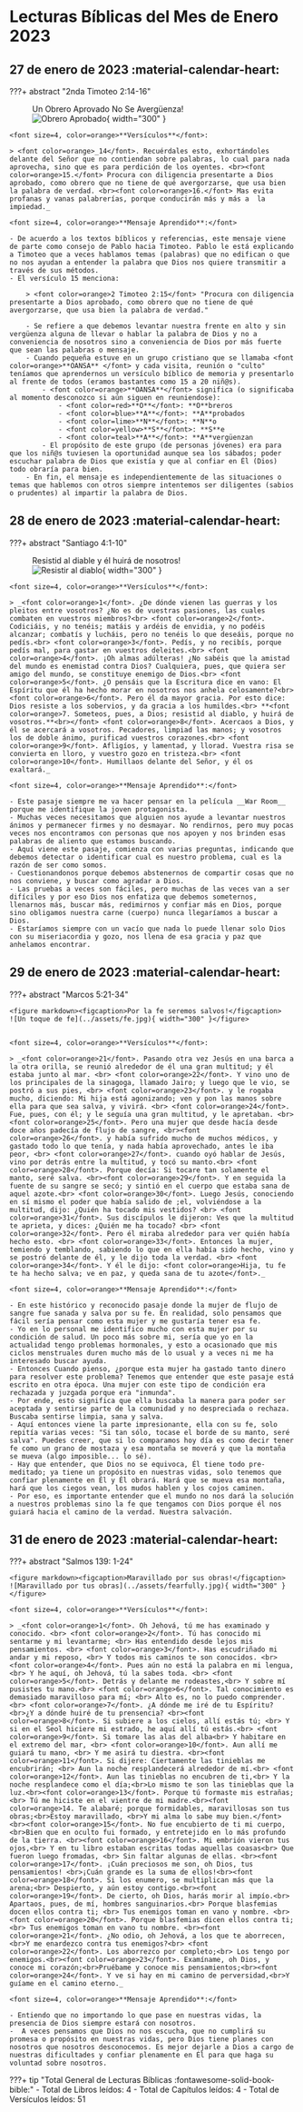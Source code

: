 # **Lecturas Bíblicas del Mes de Enero 2023**

## 27 de enero de 2023 :material-calendar-heart:

???+ abstract "2nda Timoteo 2:14-16"
    <figure markdown><figcaption>Un Obrero Aprovado No Se Avergüenza!</figcaption>
    ![Obrero Aprobado](../assets/obrero.jpg){ width="300" }</figure>

    <font size=4, color=orange>**Versículos**</font>:

    > <font color=orange>_14</font>. Recuérdales esto, exhortándoles delante del Señor que no contiendan sobre palabras, lo cual para nada aprovecha, sino que es para perdición de los oyentes. <br><font color=orange>15.</font> Procura con diligencia presentarte a Dios aprobado, como obrero que no tiene de qué avergorzarse, que usa bien la palabra de verdad. <br><font color=orange>16.</font> Mas evita profanas y vanas palabrerías, porque conducirán más y más a  la impiedad._
    
    <font size=4, color=orange>**Mensaje Aprendido**:</font>

    - De acuerdo a los textos bíblicos y referencias, este mensaje viene de parte como consejo de Pablo hacia Timoteo. Pablo le está explicando a Timoteo que a veces hablamos temas (palabras) que no edifican o que no nos ayudan a entender la palabra que Dios nos quiere transmitir a través de sus métodos. 
    - El versículo 15 menciona:
        
        > <font color=orange>2 Timoteo 2:15</font> "Procura con diligencia presentarte a Dios aprobado, como obrero que no tiene de qué avergorzarse, que usa bien la palabra de verdad."
        
        - Se refiere a que debemos levantar nuestra frente en alto y sin vergüenza alguna de llevar o hablar la palabra de Dios y no a conveniencia de nosotros sino a conveniencia de Dios por más fuerte que sean las palabras o mensaje.
        - Cuando pequeña estuve en un grupo cristiano que se llamaba <font color=orange>**OANSA** </font> y cada visita, reunión o "culto" teníamos que aprendernos un versículo bíblico de memoria y presentarlo al frente de todos (eramos bastantes como 15 a 20 niñ@s). 
            - <font color=orange>**OANSA**</font> significa (o significaba al momento desconozco si aún siguen en reuniendose):
                - <font color=red>**O**</font>: **O**breros
                - <font color=blue>**A**</font>: **A**probados
                - <font color=lime>**N**</font>: **N**o
                - <font color=yellow>**S**</font>: **S**e
                - <font color=teal>**A**</font>: **A**vergüenzan
            - El propósito de este grupo (de personas jóvenes) era para que los niñ@s tuviesen la oportunidad aunque sea los sábados; poder escuchar palabra de Dios que existía y que al confiar en Él (Dios) todo obraría para bien. 
        - En fin, el mensaje es independientemente de las situaciones o temas que hablemos con otros siempre intentemos ser diligentes (sabios o prudentes) al impartir la palabra de Dios.

## 28 de enero de 2023 :material-calendar-heart:

???+ abstract "Santiago 4:1-10"
    <figure markdown><figcaption>Resistid al diable y él huirá de nosotros!</figcaption>
    ![Resistir al diablo](../assets/resistir.jpg){ width="300" }</figure>

    
    <font size=4, color=orange>**Versículos**</font>:

    > _<font color=orange>1</font>. ¿De dónde vienen las guerras y los pleitos entre vosotros? ¿No es de vuestras pasiones, las cuales combaten en vuestros miembros?<br> <font color=orange>2</font>. Codiciáis, y no tenéis; matáis y ardéis de envidia, y no podéis alcanzar; combatís y lucháis, pero no tenéis lo que deseáis, porque no pedís.<br> <font color=orange>3</font>. Pedís, y no recibís, porque pedís mal, para gastar en vuestros deleites.<br> <font color=orange>4</font>. ¡Oh almas adúlteras! ¿No sabéis que la amistad del mundo es enemistad contra Dios? Cualquiera, pues, que quiera ser amigo del mundo, se constituye enemigo de Dios.<br> <font color=orange>5</font>. ¿O pensáis que la Escritura dice en vano: El Espíritu que él ha hecho morar en nosotros nos anhela celosamente?<br> <font color=orange>6</font>. Pero él da mayor gracia. Por esto dice: Dios resiste a los sobervios, y da gracia a los humildes.<br> **<font color=orange>7. Someteos, pues, a Dios; resistid al diablo, y huirá de vosotros.**<br></font> <font color=orange>8</font>. Acercaos a Dios, y él se acercará a vosotros. Pecadores, limpiad las manos; y vosotros los de doble ánimo, purificad vuestros corazones.<br> <font color=orange>9</font>. Afligíos, y lamentad, y llorad. Vuestra risa se convierta en lloro, y vuestro gozo en tristeza.<br> <font color=orange>10</font>. Humillaos delante del Señor, y él os exaltará._

    <font size=4, color=orange>**Mensaje Aprendido**:</font>

    - Este pasaje siempre me va hacer pensar en la película __War Room__ porque me identifique la joven protagonista. 
    - Muchas veces necesitamos que alguien nos ayude a levantar nuestros ánimos y permanecer firmes y no desmayar. No rendirnos, pero muy pocas veces nos encontramos con personas que nos apoyen y nos brinden esas palabras de aliento que estamos buscando.
    - Aquí viene este pasaje, comienza con varias preguntas, indicando que debemos detectar o identificar cual es nuestro problema, cual es la razón de ser como somos. 
    - Cuestionandonos porque debemos abstenernos de compartir cosas que no nos conviene, y buscar como agradar a Dios. 
    - Las pruebas a veces son fáciles, pero muchas de las veces van a ser difíciles y por eso Dios nos enfatiza que debemos someternos, llenarnos más, buscar más, redimirnos y confiar más en Dios, porque sino obligamos nuestra carne (cuerpo) nunca llegaríamos a buscar a Dios. 
    - Estaríamos siempre con un vacío que nada lo puede llenar solo Dios con su miseriacordia y gozo, nos llena de esa gracia y paz que anhelamos encontrar.
        

## 29 de enero de 2023 :material-calendar-heart:

???+ abstract "Marcos 5:21-34"
    
    <figure markdown><figcaption>Por la fe seremos salvos!</figcaption>
    ![Un toque de fe](../assets/fe.jpg){ width="300" }</figure>


    <font size=4, color=orange>**Versículos**</font>:

    > _<font color=orange>21</font>. Pasando otra vez Jesús en una barca a la otra orilla, se reunió alrededor de él una gran multitud; y él estaba junto al mar. <br> <font color=orange>22</font>. Y vino uno de los principales de la sinagoga, llamado Jairo; y luego que le vio, se postró a sus pies, <br> <font color=orange>23</font>. y le rogaba mucho, diciendo: Mi hija está agonizando; ven y pon las manos sobre ella para que sea salva, y vivirá. <br> <font color=orange>24</font>. Fue, pues, con él; y le seguía una gran multitud, y le apretaban. <br> <font color=orange>25</font>. Pero una mujer que desde hacía desde doce años padecía de flujo de sangre, <br><font color=orange>26</font>. y había sufrido mucho de muchos médicos, y gastado todo lo que tenía, y nada había aprovechado, antes le iba peor, <br> <font color=orange>27</font>. cuando oyó hablar de Jesús, vino por detrás entre la multitud, y tocó su manto.<br> <font color=orange>28</font>. Porque decía: Si tocare tan solamente el manto, seré salva. <br><font color=orange>29</font>. Y en seguida la fuente de su sangre se secó; y sintió en el cuerpo que estaba sana de aquel azote.<br> <font color=orange>30</font>. Luego Jesús, conociendo en sí mismo el poder que había salido de ;el, volviéndose a la multitud, dijo: ¿Quién ha tocado mis vestidos? <br> <font color=orange>31</font>. Sus discípulos le dijeron: Ves que la multitud te aprieta, y dices: ¿Quién me ha tocado? <br> <font color=orange>32</font>. Pero él miraba alrededor para ver quién había hecho esto. <br> <font color=orange>33</font>. Entonces la mujer, temiendo y temblando, sabiendo lo que en ella había sido hecho, vino y se postró delante de él, y le dijo toda la verdad. <br> <font color=orange>34</font>. Y él le dijo: <font color=orange>Hija, tu fe te ha hecho salva; ve en paz, y queda sana de tu azote</font>._

    <font size=4, color=orange>**Mensaje Aprendido**:</font>

    - En este histórico y reconocido pasaje donde la mujer de flujo de sangre fue sanada y salva por su fe. En realidad, solo pensamos que fácil sería pensar como esta mujer y me gustaría tener esa fe. 
    - Yo en lo personal me identifico mucho con esta mujer por su condición de salud. Un poco más sobre mi, sería que yo en la actualidad tengo problemas hormonales, y esto a ocasionado que mis ciclos menstruales duren mucho más de lo usual y a veces ni me ha interesado buscar ayuda.
    - Entonces Cuando pienso, ¿porque esta mujer ha gastado tanto dinero para resolver este problema? Tenemos que entender que este pasaje está escrito en otra época. Una mujer con este tipo de condición era rechazada y juzgada porque era "inmunda".
    - Por ende, esto significa que ella buscaba la manera para poder ser aceptada y sentirse parte de la comunidad y no despreciada o rechaza. Buscaba sentirse limpia, sana y salva. 
    - Aquí entonces viene la parte impresionante, ella con su fe, solo repitía varias veces: "Si tan sólo, tocase el borde de su manto, seré salva". Puedes creer, que si lo comparamos hoy día es como decir tener fe como un grano de mostaza y esa montaña se moverá y que la montaña se mueva (algo imposible... lo sé).
    - Hay que entender, que Dios no se equivoca, Él tiene todo pre-meditado; ya tiene un propósito en nuestras vidas, solo tenemos que confiar plenamente en Él y Él obrará. Hará que se mueva esa montaña, hará que los ciegos vean, los mudos hablen y los cojos caminen. 
    - Por eso, es importante entender que el mundo no nos dará la solución a nuestros problemas sino la fe que tengamos con Dios porque él nos guiará hacia el camino de la verdad. Nuestra salvación.



## 31 de enero de 2023 :material-calendar-heart:

???+ abstract "Salmos 139: 1-24"

    <figure markdown><figcaption>Maravillado por sus obras!</figcaption>
    ![Maravillado por tus obras](../assets/fearfully.jpg){ width="300" }</figure>

    <font size=4, color=orange>**Versículos**</font>:

    > _<font color=orange>1</font>. Oh Jehová, tú me has examinado y conocido. <br> <font color=orange>2</font>. Tú has conocido mi sentarme y mi levantarme; <br> Has entendido desde lejos mis pensamientos. <br> <font color=orange>3</font>. Has escudriñado mi andar y mi reposo, <br> Y todos mis caminos te son conocidos. <br> <font color=orange>4</font>. Pues aún no está la palabra en mi lengua, <br> Y he aquí, oh Jehová, tú la sabes toda. <br> <font color=orange>5</font>. Detrás y delante me rodeastes,<br> Y sobre mí pusistes tu mano.<br> <font color=orange>6</font>. Tal conocimiento es demasiado maravilloso para mí; <br> Alto es, no lo puedo comprender. <br> <font color=orange>7</font>. ¿A dónde me iré de tu Espíritu?<br>¿Y a dónde huiré de tu prensencia? <br><font color=orange>8</font>. Si subiere a los cielos, allí estás tú; <br> Y si en el Seol hiciere mi estrado, he aquí allí tú estás.<br> <font color=orange>9</font>. Si tomare las alas del alba<br> Y habitare en el extremo del mar, <br> <font color=orange>10</font>. Aun allí me guiará tu mano, <br> Y me asirá tu diestra. <br><font color=orange>11</font>. Si dijere: Ciertamente las tinieblas me encubrirán; <br> Aun la noche resplandecerá alrededor de mí.<br> <font color=orange>12</font>. Aun las tinieblas no encubren de ti,<br> Y la noche resplandece como el día;<br>Lo mismo te son las tinieblas que la luz.<br><font color=orange>13</font>. Porque tú formaste mis estrañas;<br> Tú me hiciste en el vientre de mi madre.<br><font color=orange>14. Te alabaré; porque formidables, maravillosas son tus obras;<br>Estoy maravillado, <br>Y mi alma lo sabe muy bien.</font> <br><font color=orange>15</font>. No fue encubierto de ti mi cuerpo,<br>Bien que en oculto fui formado, y entretejido en lo más profundo de la tierra. <br><font color=orange>16</font>. Mi embrión vieron tus ojos,<br> Y en tu libro estaban escritas todas aquellas coasas<br> Que fueron luego fromadas, <br> Sin faltar algunas de ellas. <br><font color=orange>17</font>. ¡Cuán preciosos me son, oh Dios, tus pensamientos! <br>¡Cuán grande es la suma de ellos!<br><font color=orange>18</font>. Si los enumero, se multiplican más que la arena;<br> Despierto, y aún estoy contigo.<br><font color=orange>19</font>. De cierto, oh Dios, harás morir al impío.<br> Apartaos, pues, de mí, hombres sanguinarios.<br> Porque blasfemias docen ellos contra ti; <br> Tus enemigos toman en vano y nombre. <br><font color=orange>20</font>. Porque blasfemias dicen ellos contra ti; <br> Tus enemigos toman en vano tu nombre. <br><font color=orange>21</font>. ¿No odio, oh Jehová, a los que te aborrecen, <br>Y me enardezco contra tus enemigos?<br> <font color=orange>22</font>. Los aborrezco por completo;<br> Los tengo por enemigos.<br><font color=orange>23</font>. Examíname, oh Dios, y conoce mi corazón;<br>Pruébame y conoce mis pensamientos;<br><font color=orange>24</font>. Y ve si hay en mi camino de perversidad,<br>Y guíame en el camino eterno._
     
    <font size=4, color=orange>**Mensaje Aprendido**:</font>
    
    - Entiendo que no importando lo que pase en nuestras vidas, la presencia de Dios siempre estará con nosotros. 
    -  A veces pensamos que Dios no nos escucha, que no cumplirá su promesa o propósito en nuestras vidas, pero Dios tiene planes con nosotros que nosotros desconocemos. Es mejor dejarle a Dios a cargo de nuestras dificultades y confiar plenamente en Él para que haga su voluntad sobre nosotros.  


???+ tip "Total General de Lecturas Bíblicas :fontawesome-solid-book-bible:" 
    - Total de Libros leídos: 4
    - Total de Capítulos leídos: 4
    - Total de Versículos leídos: 51